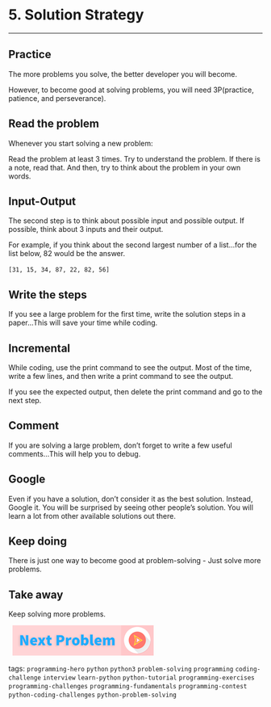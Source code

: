 
# 5. Solution Strategy

---

## Practice
The more problems you solve, the better developer you will become.

However, to become good at solving problems, you will need 3P(practice, patience, and perseverance).

## Read the problem
Whenever you start solving a new problem: 

Read the problem at least 3 times. Try to understand the problem. If there is a note, read that. And then, try to think about the problem in your own words. 

## Input-Output
The second step is to think about possible input and possible output. If possible, think about 3 inputs and their output. 

For example, if you think about the second largest number of a list...for the list below, 82 would be the answer.

`[31, 15, 34, 87, 22, 82, 56]`

## Write the steps
If you see a large problem for the first time, write the solution steps in a paper...This will save your time while coding. 

## Incremental
While coding, use the print command to see the output. Most of the time, write a few lines, and then write a print command to see the output. 

If you see the expected output, then delete the print command and go to the next step. 

## Comment
If you are solving a large problem, don’t forget to write a few useful comments...This will help you to debug.

## Google
Even if you have a solution, don’t consider it as the best solution. Instead, Google it. You will be surprised by seeing other people’s solution. You will learn a lot from other available solutions out there. 

## Keep doing
There is just one way to become good at problem-solving - Just solve more problems. 

## Take away
Keep solving more problems. 

&nbsp;
[![Next Page](assets/next-button.png)](Computations/Simple-Interest.md)
&nbsp;

tags:  `programming-hero`  `python`  `python3`  `problem-solving`  `programming`  `coding-challenge`  `interview`  `learn-python`  `python-tutorial`  `programming-exercises`  `programming-challenges`  `programming-fundamentals`  `programming-contest`  `python-coding-challenges`  `python-problem-solving`